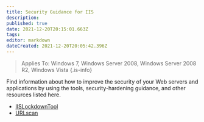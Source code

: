 ```yaml
---
title: Security Guidance for IIS
description: 
published: true
date: 2021-12-20T20:15:01.663Z
tags: 
editor: markdown
dateCreated: 2021-12-20T20:05:42.396Z
---
```



> Applies To: Windows 7, Windows Server 2008, Windows Server 2008 R2, Windows Vista
{.is-info}

Find information about how to improve the security of your Web servers and applications by using the tools, security-hardening guidance, and other resources listed here.

- [IISLockdownTool](/ThirdPartyPanelsApplicationSoftwares/IIS/IIS7/SecurityGuidanceforIIS/IISLockdownTool)
- [URLscan](/ThirdPartyPanelsApplicationSoftwares/IIS/IIS7/SecurityGuidanceforIIS/URLscan)
